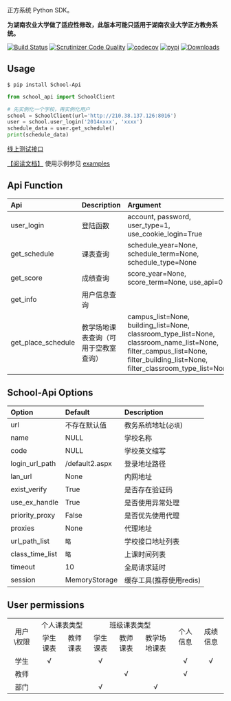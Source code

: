 正方系统 Python SDK。

**为湖南农业大学做了适应性修改，此版本可能只适用于湖南农业大学正方教务系统。**

[![Build Status](https://travis-ci.org/dairoot/school-api.svg?branch=master)](https://travis-ci.org/dairoot/school-api)
[![Scrutinizer Code Quality](https://scrutinizer-ci.com/g/dairoot/school-api/badges/quality-score.png?b=master)](https://scrutinizer-ci.com/g/dairoot/school-api/?branch=master)
[![codecov](https://codecov.io/gh/dairoot/school-api/branch/master/graph/badge.svg)](https://codecov.io/gh/dairoot/school-api)
[![pypi](https://img.shields.io/pypi/v/school-api.svg)](https://pypi.org/project/school-api/)
[![Downloads](https://pepy.tech/badge/school-api)](https://pepy.tech/project/school-api)

## Usage
```Shell
$ pip install School-Api
```

```Python
from school_api import SchoolClient

# 先实例化一个学校，再实例化用户
school = SchoolClient(url='http://210.38.137.126:8016')
user = school.user_login('2014xxxx', 'xxxx')
schedule_data = user.get_schedule()
print(schedule_data)
```
[ 线上测试接口](http://server.dairoot.cn)

[【阅读文档】](https://dairoot.github.io/school-api/) 使用示例参见 [examples](examples/)

## Api Function

| Api               |  Description  | Argument        |
| :--------         | :-----        | :----           |
| user_login        | 登陆函数      | account, password, user_type=1, use_cookie_login=True   |
| get_schedule      | 课表查询      | schedule_year=None, schedule_term=None, schedule_type=None   |
| get_score         | 成绩查询      | score_year=None, score_term=None, use_api=0   |
| get_info          | 用户信息查询  |          |
| get_place_schedule| 教学场地课表查询（可用于空教室查询） |campus_list=None, building_list=None, classroom_type_list=None, classroom_name_list=None, filter_campus_list=None, filter_building_list=None, filter_classroom_type_list=None   |


## School-Api Options

| Option    | Default        |  Description       |
| :--------  | :-----        | :----      |
| url        | 不存在默认值  | 教务系统地址(`必填`) |
| name      | NULL          | 学校名称 |
| code      | NULL          | 学校英文缩写 |
| login_url_path| /default2.aspx   | 登录地址路径 |
| lan_url       | None      | 内网地址            |
| exist_verify  | True      | 是否存在验证码      |
| use_ex_handle | True      | 是否使用异常处理    |
| priority_proxy| False     | 是否优先使用代理    |
| proxies       | None      | 代理地址           |
| url_path_list  | `略`      | 学校接口地址列表    |
| class_time_list| `略`     | 上课时间列表        |
| timeout       | 10        | 全局请求延时        |
| session       | MemoryStorage | 缓存工具(推荐使用redis) |

## User permissions

<table>
    <tr align="center">
        <td rowspan="2">用户 \权限</td>
        <td colspan="2">个人课表类型</td>
        <td colspan="3">班级课表类型</td>
        <td rowspan="2">个人信息</td>
        <td rowspan="2">成绩信息</td>
    </tr>
    <tr align="center">
        <td>学生课表</td>
        <td>教师课表</td>
        <td>学生课表</td>
        <td>教师课表</td>
        <td>教学场地课表</td>
    </tr>
    <tr align="center">
        <td>学生</td>
        <td>√</td>
        <td></td>
        <td>√</td>
        <td></td>
        <td></td>
        <td>√</td>
        <td>√</td>
    </tr>
    <tr align="center">
        <td>教师</td>
        <td></td>
        <td></td>
        <td></td>
        <td>√</td>
        <td></td>
        <td>√</td>
        <td></td>
    </tr>
    <tr align="center">
        <td>部门</td>
        <td></td>
        <td></td>
        <td>√</td>
        <td></td>
        <td>√</td>
        <td></td>
        <td></td>
    </tr>
</table>
